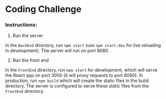 
# Coding Challenge


### Instructions:

1) Run the server

In the `BackEnd` directory, run `npm start` (use `npm start:dev` for live reloading in development). The server will run on port 8080.

2) Run the front end

In the `FrontEnd` directory, run `npm start` for development, which will serve the React app on port 3000 (it will proxy requests to port 8080). In production, run `npm build` which will create the static files in the build directory. The server is configured to serve these static files from the `FrontEnd` directory.